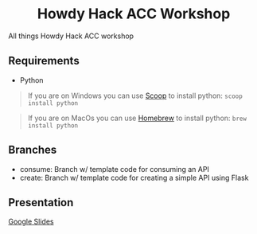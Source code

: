 <p>
  <h1 align="center">Howdy Hack ACC Workshop</h1>
</p>
All things Howdy Hack ACC workshop

## Requirements

- Python

> If you are on Windows you can use [Scoop](https://scoop.sh/) to install python: `scoop install python`

> If you are on MacOs you can use [Homebrew](https://brew.sh/) to install python: `brew install python`

## Branches

- consume: Branch w/ template code for consuming an API
- create: Branch w/ template code for creating a simple API using Flask

## Presentation

[Google Slides](https://docs.google.com/presentation/d/1qHQGn44jnhpofwGykfEihYUMCcLGHBXXVgA6Mm5K5_w/edit?usp=sharing)
